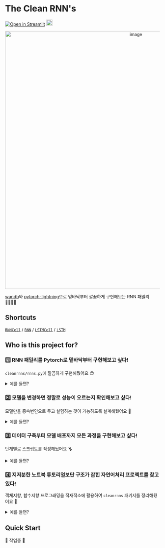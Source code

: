 # The Clean RNN's 

[![Open in Streamlit](https://static.streamlit.io/badges/streamlit_badge_black_white.svg)](https://share.streamlit.io/eubinecto/the-clean-rnns/main/run_deploy.py)
 <a href="https://wandb.ai/eubinecto/the-clean-rnns/artifacts"><img src="https://raw.githubusercontent.com/wandb/assets/main/wandb-github-badge-28-gray.svg" height=20></a>


<p align="center">
  <img width="836" alt="image" src="https://user-images.githubusercontent.com/56193069/162101921-48ca93d2-787b-4eef-8a5b-00f31a3dba8c.png">
</p>


[wandb](https://wandb.ai/site)와 [pytorch-lightning](https://pytorch-lightning.readthedocs.io/en/latest/)으로 밑바닥부터 깔끔하게 구현해보는 RNN 패밀리 👨‍👩‍👧‍👦


## Shortcuts
[`RNNCell`](https://github.com/eubinecto/the-clean-rnns/blob/0e30c8035f9ea29bd96edc23e8a8f9b8457a8a3c/cleanrnns/rnns.py#L24-L45) / [`RNN`](https://github.com/eubinecto/the-clean-rnns/blob/0e30c8035f9ea29bd96edc23e8a8f9b8457a8a3c/cleanrnns/rnns.py#L48-L56) / [`LSTMCell`](https://github.com/eubinecto/the-clean-rnns/blob/0e30c8035f9ea29bd96edc23e8a8f9b8457a8a3c/cleanrnns/rnns.py#L59-L89) / [`LSTM`](https://github.com/eubinecto/the-clean-rnns/blob/0e30c8035f9ea29bd96edc23e8a8f9b8457a8a3c/cleanrnns/rnns.py#L92-L98)

## Who is this project for?
### 1️⃣ RNN 패밀리를 Pytorch로 밑바닥부터 구현해보고 싶다!
`cleanrnns/rnns.py`에 깔끔하게 구현해뒀어요 😊 

<details>
<summary> 예를 들면? </summary>
  
- [X] `RNNCell`, `RNN`
- [X] `LSTMCell`, `LSTM`
- [ ]  🚧 `BiLSTMCell`, `BiLSTM` 🚧
  
</details>


### 2️⃣ 모델을 변경하면 정말로 성능이 오르는지 확인해보고 싶다!

모델만을 종속변인으로 두고 실험하는 것이 가능하도록 설계해뒀어요 📝

<details>
<summary> 예를 들면? </summary>
  
#### Naver Sentiment Movie Corpus 긍/부정 이진분류 성능 비교 
모델 | f1 score (train) | f1 score (validation) | f1 score (test) | 하이퍼파라미터 | wandb 로그
--- |------------------|------------| --- |--------| ---
RNN  | 0.8866           | 0.8457     | **0.8411** | 통제변인     | [학습](https://wandb.ai/eubinecto/the-clean-rnns/runs/40ca3shv?workspace=user-eubinecto) / [테스트](https://wandb.ai/eubinecto/the-clean-rnns/runs/20pfhypk/overview)
LSTM | 0.9184           | 0.8567     | **0.8522** | 통제변인     | [학습](https://wandb.ai/eubinecto/the-clean-rnns/runs/25wm1ome?workspace=user-eubinecto) / [테스트](https://wandb.ai/eubinecto/the-clean-rnns/runs/25e9xjyz/overview) 

동일한 문제에 대한 예측값도 [웹 데모](https://share.streamlit.io/eubinecto/the-clean-rnns/main/run_deploy.py)에서 비교가능 |
--- | 
<img width="748" alt="image" src="https://user-images.githubusercontent.com/56193069/162099283-ccb7dc8a-4a27-4954-af18-07498c3c7389.png"> |

  
</details>



### 3️⃣ 데이터 구축부터 모델 배포까지 모든 과정을 구현해보고 싶다!
단계별로 스크립트를 작성해뒀어요 🪜 

<details>
<summary> 예를 들면? </summary>
  
- [X] `run_build_nsmc.py` (데이터 구축)
- [X] `run_build_tokenizer.py` (토크나이저 구축) 
- [X] `run_train.py` (모델 훈련)
- [X] `run_test.py` (모델 평가) 
- [X] `run_deploy.py` (모델 배포)
- [ ] 🚧 `run_tune.py` (하이퍼파라미터 튜닝)  🚧
  
</details>


### 4️⃣ 지저분한 노트북 튜토리얼보단 구조가 잡힌 자연어처리 프로젝트를 찾고있다!

객체지향, 함수지향 프로그래밍을 적재적소에 활용하여 `cleanrnns` 패키지를 정리해뒀어요 🧹 

<details>
<summary> 예를 들면? </summary>
  

- `datamodules.py` (객체지향 - 학습에 사용할 데이터셋을 `pl.LightningDataModule`객체로 추상화)
- `datasets.py` (객체지향 - 풀고자하는 문제에 따른 데이터의 형식을 `torch.utils.data.Dataset`객체로 추상화)
- `fetchers.py` (함수지향 - 데이터를 로드 및 다운로드하는 로직을 함수로 정의)
- `models.py` (객체지향 - 풀고자하는 문제의 형식을 `pl.LightningModule` 객체로 추상화)
- `paths.py` (로컬 경로 정의)
- `pipelines.py` (객체지향 - 예측에 필요한 로직을 하나의 객체로 추상화)
- `preprocess.py` (함수지향 - 데이터 전처리에 필요한 로직을 함수로 정의)
- `rnns.py`(객체지향 - 각 RNN 모델을 `torch.nn.Module`로 추상화)
- `tensors.py` (함수지향 - 데이터셋 -> `torch.Tensor` 변환에 필요한 로직을 함수로 정의)
  
</details>


## Quick Start 

 🚧 작업중 🚧
